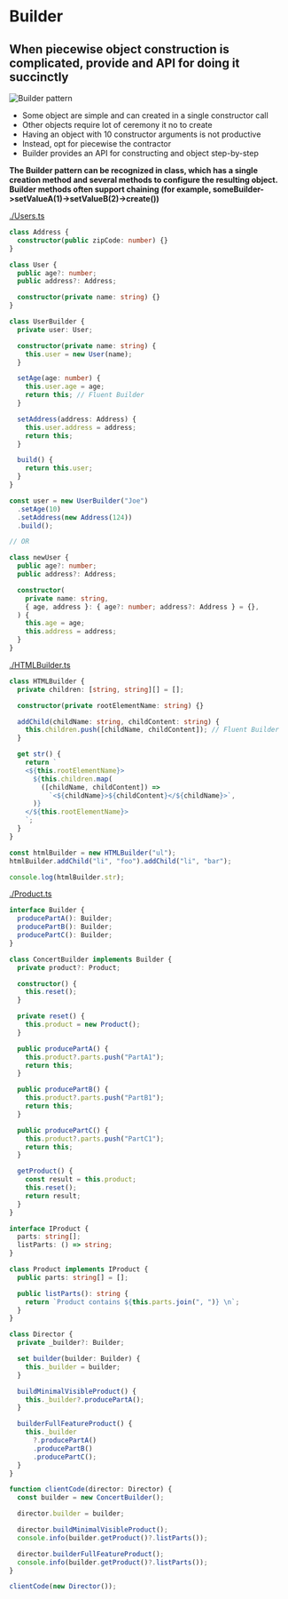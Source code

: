 # Builder

## When piecewise object construction is complicated, provide and API for doing it succinctly

![Builder pattern](https://refactoring.guru/images/patterns/content/builder/builder.png)

- Some object are simple and can created in a single constructor call
- Other objects require lot of ceremony it no to create
- Having an object with 10 constructor arguments is not productive
- Instead, opt for piecewise the contractor
- Builder provides an API for constructing and object step-by-step

**The Builder pattern can be recognized in class, which has a single creation method and several methods to configure the resulting object. Builder methods often support chaining (for example, someBuilder->setValueA(1)->setValueB(2)->create())**

[ ./Users.ts ](./Users.ts)

```ts
class Address {
  constructor(public zipCode: number) {}
}

class User {
  public age?: number;
  public address?: Address;

  constructor(private name: string) {}
}

class UserBuilder {
  private user: User;

  constructor(private name: string) {
    this.user = new User(name);
  }

  setAge(age: number) {
    this.user.age = age;
    return this; // Fluent Builder
  }

  setAddress(address: Address) {
    this.user.address = address;
    return this;
  }

  build() {
    return this.user;
  }
}

const user = new UserBuilder("Joe")
  .setAge(10)
  .setAddress(new Address(124))
  .build();

// OR

class newUser {
  public age?: number;
  public address?: Address;

  constructor(
    private name: string,
    { age, address }: { age?: number; address?: Address } = {},
  ) {
    this.age = age;
    this.address = address;
  }
}
```

[ ./HTMLBuilder.ts ](./HTMLBuilder.ts)

```ts
class HTMLBuilder {
  private children: [string, string][] = [];

  constructor(private rootElementName: string) {}

  addChild(childName: string, childContent: string) {
    this.children.push([childName, childContent]); // Fluent Builder
  }

  get str() {
    return `
    <${this.rootElementName}>
      ${this.children.map(
        ([childName, childContent]) =>
          `<${childName}>${childContent}</${childName}>`,
      )} 
    </${this.rootElementName}>
    `;
  }
}

const htmlBuilder = new HTMLBuilder("ul");
htmlBuilder.addChild("li", "foo").addChild("li", "bar");

console.log(htmlBuilder.str);
```

[./Product.ts](./Product.ts)

```ts
interface Builder {
  producePartA(): Builder;
  producePartB(): Builder;
  producePartC(): Builder;
}

class ConcertBuilder implements Builder {
  private product?: Product;

  constructor() {
    this.reset();
  }

  private reset() {
    this.product = new Product();
  }

  public producePartA() {
    this.product?.parts.push("PartA1");
    return this;
  }

  public producePartB() {
    this.product?.parts.push("PartB1");
    return this;
  }

  public producePartC() {
    this.product?.parts.push("PartC1");
    return this;
  }

  getProduct() {
    const result = this.product;
    this.reset();
    return result;
  }
}

interface IProduct {
  parts: string[];
  listParts: () => string;
}

class Product implements IProduct {
  public parts: string[] = [];

  public listParts(): string {
    return `Product contains ${this.parts.join(", ")} \n`;
  }
}

class Director {
  private _builder?: Builder;

  set builder(builder: Builder) {
    this._builder = builder;
  }

  buildMinimalVisibleProduct() {
    this._builder?.producePartA();
  }

  builderFullFeatureProduct() {
    this._builder
      ?.producePartA()
      .producePartB()
      .producePartC();
  }
}

function clientCode(director: Director) {
  const builder = new ConcertBuilder();

  director.builder = builder;

  director.buildMinimalVisibleProduct();
  console.info(builder.getProduct()?.listParts());

  director.builderFullFeatureProduct();
  console.info(builder.getProduct()?.listParts());
}

clientCode(new Director());
```
